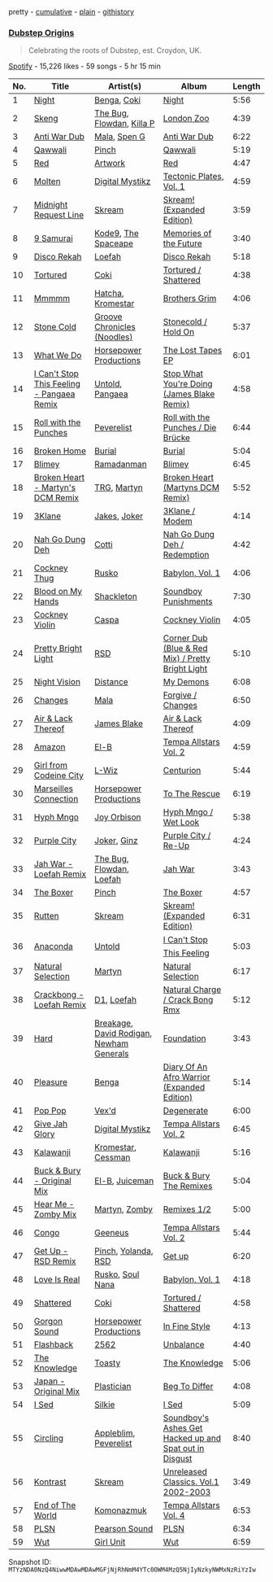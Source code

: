 pretty - [cumulative](/playlists/cumulative/37i9dQZF1DX06gZCH3HsWs.md) - [plain](/playlists/plain/37i9dQZF1DX06gZCH3HsWs) - [githistory](https://github.githistory.xyz/mackorone/spotify-playlist-archive/blob/main/playlists/plain/37i9dQZF1DX06gZCH3HsWs)

### [Dubstep Origins](https://open.spotify.com/playlist/37i9dQZF1DX06gZCH3HsWs)

> Celebrating the roots of Dubstep, est\. Croydon, UK.

[Spotify](https://open.spotify.com/user/spotify) - 15,226 likes - 59 songs - 5 hr 15 min

| No. | Title | Artist(s) | Album | Length |
|---|---|---|---|---|
| 1 | [Night](https://open.spotify.com/track/6KLZ988MUa4IuMVTjwqIkJ) | [Benga](https://open.spotify.com/artist/6lyYDuLxgcxPLH5RjUPH5p), [Coki](https://open.spotify.com/artist/4WvwRJA3YhUn5J2caHXoAG) | [Night](https://open.spotify.com/album/1pGv3AMVvdDwHdhv2w4xMu) | 5:56 |
| 2 | [Skeng](https://open.spotify.com/track/3gxYWXhsiy9Yy3FBiOxoxN) | [The Bug](https://open.spotify.com/artist/213i4NKah1DX9q0FNiKsuw), [Flowdan](https://open.spotify.com/artist/07CimrZi5vs9iEao47TNQ4), [Killa P](https://open.spotify.com/artist/0yZqTQF0ULKX2gFE6fBHXZ) | [London Zoo](https://open.spotify.com/album/0Au4HNwGtEi5iOFprP0027) | 4:39 |
| 3 | [Anti War Dub](https://open.spotify.com/track/4gVyYO3lwkhhjQXp4oabwy) | [Mala](https://open.spotify.com/artist/0QTEYauMG3DrAVPXCYMseu), [Spen G](https://open.spotify.com/artist/7Dm8mz047buRUFGEYEresl) | [Anti War Dub](https://open.spotify.com/album/4bpw1AG984v2R9UIawkRj6) | 6:22 |
| 4 | [Qawwali](https://open.spotify.com/track/5nmtZPf05jSEd1Q7d4by35) | [Pinch](https://open.spotify.com/artist/09S8AYFuaa9PQKSNsXxweW) | [Qawwali](https://open.spotify.com/album/19JGOKXhef34oiBeunTCB9) | 5:19 |
| 5 | [Red](https://open.spotify.com/track/34ipgSCeo8zg2m8sioD44d) | [Artwork](https://open.spotify.com/artist/7m42JNxTwMmomGPQDbU13E) | [Red](https://open.spotify.com/album/5QAgk9IYazJu6xFENZgQwi) | 4:47 |
| 6 | [Molten](https://open.spotify.com/track/2slj0H5ogdshy28BZvYl1O) | [Digital Mystikz](https://open.spotify.com/artist/4ESIM5V4xT2Ce0ZWPhxIEY) | [Tectonic Plates, Vol\. 1](https://open.spotify.com/album/1AGrDCyIhenGt0rj8LffRf) | 4:59 |
| 7 | [Midnight Request Line](https://open.spotify.com/track/6saiu3uHwIpzPl8GKtRRNR) | [Skream](https://open.spotify.com/artist/2jbP92oFLWqPqogflK1wlW) | [Skream! \(Expanded Edition\)](https://open.spotify.com/album/1nWIYpBIbSn759fhDYPvrx) | 3:59 |
| 8 | [9 Samurai](https://open.spotify.com/track/5jI2dUCSi7BUupLnve1zi4) | [Kode9](https://open.spotify.com/artist/5Z3GyWBvJZgJ35TS0cmXll), [The Spaceape](https://open.spotify.com/artist/4XKXnYIBqC96yXPs3zwMYn) | [Memories of the Future](https://open.spotify.com/album/0xwyFwOryqHzqyoSO8M2TC) | 3:40 |
| 9 | [Disco Rekah](https://open.spotify.com/track/6sO5JLumnt2HLT6bumzIgb) | [Loefah](https://open.spotify.com/artist/1ICQEDALtLouPV8yEaJXVb) | [Disco Rekah](https://open.spotify.com/album/1oJqQBjpPKEM1JKBLHmDAJ) | 5:18 |
| 10 | [Tortured](https://open.spotify.com/track/2J9k8u0qfqUJtLeqTfkxfF) | [Coki](https://open.spotify.com/artist/4WvwRJA3YhUn5J2caHXoAG) | [Tortured / Shattered](https://open.spotify.com/album/191Vujdxp5qZwTStz0gqZl) | 4:38 |
| 11 | [Mmmmm](https://open.spotify.com/track/1Zr3VqpOdIWkesC8eHuGTi) | [Hatcha](https://open.spotify.com/artist/6uKJAfwWvzUrpHovtyaPet), [Kromestar](https://open.spotify.com/artist/0KcQg2Xc2IMImvAKbpZlhO) | [Brothers Grim](https://open.spotify.com/album/1eQe1ZREHHjReOWgiI6SN6) | 4:06 |
| 12 | [Stone Cold](https://open.spotify.com/track/0pmWk0ydV1DiN1XGNMFlw8) | [Groove Chronicles \(Noodles\)](https://open.spotify.com/artist/52ra5pt8grwDXQaE2AO5on) | [Stonecold / Hold On](https://open.spotify.com/album/1Jx6rUWeiMeIodcvTI76RN) | 5:37 |
| 13 | [What We Do](https://open.spotify.com/track/3yy5FDuWNVnVkmyFHxyKmN) | [Horsepower Productions](https://open.spotify.com/artist/2Su6RvkvrMNSvEh9ccMWD5) | [The Lost Tapes EP](https://open.spotify.com/album/0frIuETxhD03HuHP92z1s4) | 6:01 |
| 14 | [I Can't Stop This Feeling \- Pangaea Remix](https://open.spotify.com/track/50dXAWyzMIP388yEVq0lKf) | [Untold](https://open.spotify.com/artist/2UN3X76v25g6lhcZAB1xUU), [Pangaea](https://open.spotify.com/artist/08Z0yhWGksNk3wceqlCeGE) | [Stop What You're Doing \(James Blake Remix\)](https://open.spotify.com/album/54ZgchkvMn6t9M7U7iFUBd) | 4:58 |
| 15 | [Roll with the Punches](https://open.spotify.com/track/1DxvkBAExfcsgq8H916RUL) | [Peverelist](https://open.spotify.com/artist/0UrA452V5vJpCW5ezx0YMP) | [Roll with the Punches / Die Brücke](https://open.spotify.com/album/7KG7KAgw46V8TGZIbI91TZ) | 6:44 |
| 16 | [Broken Home](https://open.spotify.com/track/5e9VZdkAiMFQkXLRq7aX2T) | [Burial](https://open.spotify.com/artist/0uCCBpmg6MrPb1KY2msceF) | [Burial](https://open.spotify.com/album/38MtIlsByS3HzNX7FrfEfF) | 5:04 |
| 17 | [Blimey](https://open.spotify.com/track/1FCdwguHrMb2tzVM3S0s4G) | [Ramadanman](https://open.spotify.com/artist/5RahUdA5cpDqZr1EBegGnY) | [Blimey](https://open.spotify.com/album/5ZnUfPEqyMKnfyNRqkn0Oj) | 6:45 |
| 18 | [Broken Heart \- Martyn's DCM Remix](https://open.spotify.com/track/2CzXRSQ9dosUBaYEemtb9C) | [TRG](https://open.spotify.com/artist/2fSp3m7bV2WoRqwoTGuoY5), [Martyn](https://open.spotify.com/artist/68i1l0GWQ5dwzAy1UVNHNw) | [Broken Heart \(Martyns DCM Remix\)](https://open.spotify.com/album/3uddb9qDKZ0ykO2T8ySfeZ) | 5:52 |
| 19 | [3Klane](https://open.spotify.com/track/5lRdqkoxHakSo0XnjFrv87) | [Jakes](https://open.spotify.com/artist/2tEg1Ert1kIHmm55ayDUy7), [Joker](https://open.spotify.com/artist/6S5jf5noKu0JJjLLVUCZqP) | [3Klane / Modem](https://open.spotify.com/album/4MxdroXpuD3q9M4RMsXpu9) | 4:14 |
| 20 | [Nah Go Dung Deh](https://open.spotify.com/track/2z9eNKndZOX7iPfFm9jIAY) | [Cotti](https://open.spotify.com/artist/1P23KSyaFRsxBXYVVoH96D) | [Nah Go Dung Deh / Redemption](https://open.spotify.com/album/2l8D61EdtnAzrHgMzHsTER) | 4:42 |
| 21 | [Cockney Thug](https://open.spotify.com/track/5hHSZZuCCuBlY5eZoNubHq) | [Rusko](https://open.spotify.com/artist/4BTcOR2hEQZQQL5AMo5u10) | [Babylon, Vol\. 1](https://open.spotify.com/album/2CNQ67P0mbL0ZECsESspO3) | 4:06 |
| 22 | [Blood on My Hands](https://open.spotify.com/track/77YnquEJW9sIrfpeZxwSRG) | [Shackleton](https://open.spotify.com/artist/5Mq3CTRRgLcPkMnUue75a3) | [Soundboy Punishments](https://open.spotify.com/album/31c4Nry59JcndiQZKkeWfk) | 7:30 |
| 23 | [Cockney Violin](https://open.spotify.com/track/25f6IzJOQ5uymIlzPBm4L8) | [Caspa](https://open.spotify.com/artist/4nMuaJ4kBLDJCRBizNESI6) | [Cockney Violin](https://open.spotify.com/album/1gBFdnkrZSu5iCx5dHyjbv) | 4:05 |
| 24 | [Pretty Bright Light](https://open.spotify.com/track/2sJlDr8V10DYpnxra6tWkR) | [RSD](https://open.spotify.com/artist/5z8Vn9xoYJ3OXi6VSfohzF) | [Corner Dub \(Blue & Red Mix\) / Pretty Bright Light](https://open.spotify.com/album/1ZLzAQlEXAIMNAhhYzq0jI) | 5:10 |
| 25 | [Night Vision](https://open.spotify.com/track/0GJcq541zsRxJDZyL5M7q2) | [Distance](https://open.spotify.com/artist/1FvQZpPhaVvSoQnpslxnvb) | [My Demons](https://open.spotify.com/album/4jhxa5CVoMaOlE9wGTbM4r) | 6:08 |
| 26 | [Changes](https://open.spotify.com/track/0PfR5qCmwobwbpXL3vaqPm) | [Mala](https://open.spotify.com/artist/0QTEYauMG3DrAVPXCYMseu) | [Forgive / Changes](https://open.spotify.com/album/0Sg1wEBeKHsV2v9FOQlBm9) | 6:50 |
| 27 | [Air & Lack Thereof](https://open.spotify.com/track/2Iq6xG3QRYm4AshMsDTG7m) | [James Blake](https://open.spotify.com/artist/53KwLdlmrlCelAZMaLVZqU) | [Air & Lack Thereof](https://open.spotify.com/album/3SIN6GOdJc53CDvaQ72CvY) | 4:09 |
| 28 | [Amazon](https://open.spotify.com/track/1Drvh69px3T3nDZjDnhLiQ) | [El\-B](https://open.spotify.com/artist/1uf3MnL4HKgF5Zc70a2EDF) | [Tempa Allstars Vol\. 2](https://open.spotify.com/album/6SKfbbVPYj6R9ann9cA3ns) | 4:59 |
| 29 | [Girl from Codeine City](https://open.spotify.com/track/5htke1OQszCuQekmRzMwAs) | [L\-Wiz](https://open.spotify.com/artist/0nGg1te3vliCXlKbYHLF9B) | [Centurion](https://open.spotify.com/album/0ZPMBDghsxeSpZqnb8cZEn) | 5:44 |
| 30 | [Marseilles Connection](https://open.spotify.com/track/3adcYFz0HXK2sEKFeK9QVo) | [Horsepower Productions](https://open.spotify.com/artist/2Su6RvkvrMNSvEh9ccMWD5) | [To The Rescue](https://open.spotify.com/album/4rfFwAG4yrR7iZDUxfYdKI) | 6:19 |
| 31 | [Hyph Mngo](https://open.spotify.com/track/2BTjb4H2FLh2e5zx3nI6Ul) | [Joy Orbison](https://open.spotify.com/artist/0aIpJqqTLf683ojWREc5lg) | [Hyph Mngo / Wet Look](https://open.spotify.com/album/693G06k5b2GoKDHXGTzWPb) | 5:38 |
| 32 | [Purple City](https://open.spotify.com/track/07OgaXz5dFCeLIVvPpZs7M) | [Joker](https://open.spotify.com/artist/6S5jf5noKu0JJjLLVUCZqP), [Ginz](https://open.spotify.com/artist/64QoeJG6EusbNsBxzkqoOv) | [Purple City / Re\-Up](https://open.spotify.com/album/4sgN1XtBJLaE06fcqo5SoV) | 4:24 |
| 33 | [Jah War \- Loefah Remix](https://open.spotify.com/track/0LF5bGyZAitur0ZfwGcReK) | [The Bug](https://open.spotify.com/artist/213i4NKah1DX9q0FNiKsuw), [Flowdan](https://open.spotify.com/artist/07CimrZi5vs9iEao47TNQ4), [Loefah](https://open.spotify.com/artist/1ICQEDALtLouPV8yEaJXVb) | [Jah War](https://open.spotify.com/album/1K2poYLeajU5ffVMYw41oY) | 3:43 |
| 34 | [The Boxer](https://open.spotify.com/track/67bFgs2bngbJT72967ha4r) | [Pinch](https://open.spotify.com/artist/09S8AYFuaa9PQKSNsXxweW) | [The Boxer](https://open.spotify.com/album/1FS1JzUurrJJyUKkM4gdHv) | 4:57 |
| 35 | [Rutten](https://open.spotify.com/track/28T5MOMLbQ1MMmJAbrrxWr) | [Skream](https://open.spotify.com/artist/2jbP92oFLWqPqogflK1wlW) | [Skream! \(Expanded Edition\)](https://open.spotify.com/album/1nWIYpBIbSn759fhDYPvrx) | 6:31 |
| 36 | [Anaconda](https://open.spotify.com/track/6eRqJ9DBFcy5C2WkFPLQ5C) | [Untold](https://open.spotify.com/artist/2UN3X76v25g6lhcZAB1xUU) | [I Can't Stop This Feeling](https://open.spotify.com/album/0tKfCseB0K3zckPwG6z2pT) | 5:03 |
| 37 | [Natural Selection](https://open.spotify.com/track/65rWMNKi7FEIE6sZkcWXBI) | [Martyn](https://open.spotify.com/artist/68i1l0GWQ5dwzAy1UVNHNw) | [Natural Selection](https://open.spotify.com/album/1gz6cWXpcL9qVGx3xuItDi) | 6:17 |
| 38 | [Crackbong \- Loefah Remix](https://open.spotify.com/track/6uW5lliUqOcpH3Rol2u4eS) | [D1](https://open.spotify.com/artist/01JNOo6z0UWQWqwftahrYz), [Loefah](https://open.spotify.com/artist/1ICQEDALtLouPV8yEaJXVb) | [Natural Charge / Crack Bong Rmx](https://open.spotify.com/album/2lr9scpJPuoQs9XFbIMZQI) | 5:12 |
| 39 | [Hard](https://open.spotify.com/track/35M4cbE6QoUF5b3SlOR9GS) | [Breakage](https://open.spotify.com/artist/68Wb5Pcy71lLaKdIB6cBA5), [David Rodigan](https://open.spotify.com/artist/3Ecj5Hl1oHo9V7XKXdursh), [Newham Generals](https://open.spotify.com/artist/4uvxuGejwpYNsKHUkNNtc7) | [Foundation](https://open.spotify.com/album/3xy1r4NNCOswj3q7vKJpDd) | 3:43 |
| 40 | [Pleasure](https://open.spotify.com/track/4XQIhJIXOSMy0d132o3pIe) | [Benga](https://open.spotify.com/artist/6lyYDuLxgcxPLH5RjUPH5p) | [Diary Of An Afro Warrior \(Expanded Edition\)](https://open.spotify.com/album/1Kl9PK9QiRu95xERylVZ7K) | 5:14 |
| 41 | [Pop Pop](https://open.spotify.com/track/5f3jdKbkROgRuODuA5w9aL) | [Vex'd](https://open.spotify.com/artist/7367B0qtTtTTGorscfxrqm) | [Degenerate](https://open.spotify.com/album/3IrmzqQrAOTWeDfZfeT5fb) | 6:00 |
| 42 | [Give Jah Glory](https://open.spotify.com/track/5yBSQFVqDXt3tt5hAUIuHD) | [Digital Mystikz](https://open.spotify.com/artist/4ESIM5V4xT2Ce0ZWPhxIEY) | [Tempa Allstars Vol\. 2](https://open.spotify.com/album/6SKfbbVPYj6R9ann9cA3ns) | 6:45 |
| 43 | [Kalawanji](https://open.spotify.com/track/7gD9ffryidHA0iyhOKxadQ) | [Kromestar](https://open.spotify.com/artist/0KcQg2Xc2IMImvAKbpZlhO), [Cessman](https://open.spotify.com/artist/1Pa1dBkn3zaDkkAOksTFqu) | [Kalawanji](https://open.spotify.com/album/0qm8wY0HhxvRTu6YFXpVjL) | 5:16 |
| 44 | [Buck & Bury \- Original Mix](https://open.spotify.com/track/3xuSdGfZMeqHoc6McqbrYd) | [El\-B](https://open.spotify.com/artist/1uf3MnL4HKgF5Zc70a2EDF), [Juiceman](https://open.spotify.com/artist/7LweM6QqxBK7cFLLCwk65C) | [Buck & Bury The Remixes](https://open.spotify.com/album/69tu6yJCO7q2ajvyHIIV2i) | 5:04 |
| 45 | [Hear Me \- Zomby Mix](https://open.spotify.com/track/1v80nVTvQNItY8JPmwecve) | [Martyn](https://open.spotify.com/artist/68i1l0GWQ5dwzAy1UVNHNw), [Zomby](https://open.spotify.com/artist/0e1hn6R8UCfLkpHINwAyXR) | [Remixes 1/2](https://open.spotify.com/album/2lGPdro2bQMgqz5WyJATrZ) | 5:00 |
| 46 | [Congo](https://open.spotify.com/track/0OEyy7b7KOWRQLnDSySrK9) | [Geeneus](https://open.spotify.com/artist/6ejhSoIRxxVXEDJTR3kAVx) | [Tempa Allstars Vol\. 2](https://open.spotify.com/album/6SKfbbVPYj6R9ann9cA3ns) | 5:44 |
| 47 | [Get Up \- RSD Remix](https://open.spotify.com/track/2H114yVzxZfkyhYJGdVaj6) | [Pinch](https://open.spotify.com/artist/09S8AYFuaa9PQKSNsXxweW), [Yolanda](https://open.spotify.com/artist/6LHUn2zxDfVGssudZLxO0a), [RSD](https://open.spotify.com/artist/5z8Vn9xoYJ3OXi6VSfohzF) | [Get up](https://open.spotify.com/album/40pg4krD4NQjK9D79jjLnB) | 6:20 |
| 48 | [Love Is Real](https://open.spotify.com/track/7bI27xMlA3wamlDk4kvVWz) | [Rusko](https://open.spotify.com/artist/4BTcOR2hEQZQQL5AMo5u10), [Soul Nana](https://open.spotify.com/artist/0cS0neWJt38rrXAibihMt9) | [Babylon, Vol\. 1](https://open.spotify.com/album/2CNQ67P0mbL0ZECsESspO3) | 4:18 |
| 49 | [Shattered](https://open.spotify.com/track/4iGy3UsFeVw0oRaVWgsSN8) | [Coki](https://open.spotify.com/artist/4WvwRJA3YhUn5J2caHXoAG) | [Tortured / Shattered](https://open.spotify.com/album/191Vujdxp5qZwTStz0gqZl) | 4:58 |
| 50 | [Gorgon Sound](https://open.spotify.com/track/2eKcQqAYex36Eju94neF4l) | [Horsepower Productions](https://open.spotify.com/artist/2Su6RvkvrMNSvEh9ccMWD5) | [In Fine Style](https://open.spotify.com/album/4fIxqQx85WP3RF1jLuLyOu) | 4:13 |
| 51 | [Flashback](https://open.spotify.com/track/2BForZvdNhvnNDo5om18Rf) | [2562](https://open.spotify.com/artist/2leze82lbuNUn3K4c7nS1B) | [Unbalance](https://open.spotify.com/album/0TwCte8lYquzBK3CzLeofP) | 4:40 |
| 52 | [The Knowledge](https://open.spotify.com/track/1BjCQM4rGB8muspU65nK72) | [Toasty](https://open.spotify.com/artist/5xD3piymhCUyYezMeJX2h5) | [The Knowledge](https://open.spotify.com/album/7osClkZir38QpfXpEB570p) | 5:06 |
| 53 | [Japan \- Original Mix](https://open.spotify.com/track/7b4n7QwjEo69szisxNK4By) | [Plastician](https://open.spotify.com/artist/6p41GgJajkf3W2YXAzL8xC) | [Beg To Differ](https://open.spotify.com/album/1c6CUNYkv0uxnnJdZneWBT) | 4:08 |
| 54 | [I Sed](https://open.spotify.com/track/7wm850KXS2n3lvDMzw7Ye8) | [Silkie](https://open.spotify.com/artist/2Mn5YxJ8YfFCU6h2Ypr8NI) | [I Sed](https://open.spotify.com/album/1M4bxHiJAUUo17ZreQgMnN) | 5:09 |
| 55 | [Circling](https://open.spotify.com/track/7arHDHpGPly92y5OBw3TXo) | [Appleblim](https://open.spotify.com/artist/1rjoPlhBrPKXTmIdcs3nX0), [Peverelist](https://open.spotify.com/artist/0UrA452V5vJpCW5ezx0YMP) | [Soundboy's Ashes Get Hacked up and Spat out in Disgust](https://open.spotify.com/album/2EwYpI81KlCtcW9jtBgD0o) | 8:40 |
| 56 | [Kontrast](https://open.spotify.com/track/6rPBDXpWLTS9qttPiL4iZj) | [Skream](https://open.spotify.com/artist/2jbP92oFLWqPqogflK1wlW) | [Unreleased Classics\. Vol.1 2002\-2003](https://open.spotify.com/album/3Y9AKnG29frOdMAEmMgPpG) | 3:49 |
| 57 | [End of The World](https://open.spotify.com/track/5Vva8cgvExMiv8rVb7tUXK) | [Komonazmuk](https://open.spotify.com/artist/49MesZcAw4Lk3CNprzOleL) | [Tempa Allstars Vol\. 4](https://open.spotify.com/album/7xGZ4HUYuWmXgWKi6xNzSA) | 6:53 |
| 58 | [PLSN](https://open.spotify.com/track/5HIrV3ltvHRqP4KZfI9oDb) | [Pearson Sound](https://open.spotify.com/artist/3lN70MoiO9u6b95CsTeB1J) | [PLSN](https://open.spotify.com/album/1xMFLPFsZLN9o4wAZgcFEb) | 6:34 |
| 59 | [Wut](https://open.spotify.com/track/0aiCRTUgEMeU68fIXfOFnq) | [Girl Unit](https://open.spotify.com/artist/3Jq7bBEptoqWjGQwrkLTWp) | [Wut](https://open.spotify.com/album/0k4rjWioMp7McdFrhcS0dQ) | 6:59 |

Snapshot ID: `MTYzNDA0NzQ4NiwwMDAwMDAwMGFjNjRhNmM4YTc0OWM4MzQ5NjIyNzkyNWMxNzRiYzIw`
